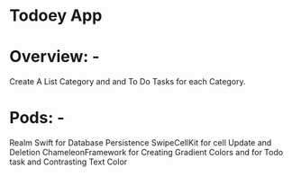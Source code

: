 # Todoey App

# Overview: - 

Create A List Category and and To Do Tasks for each Category.

# Pods: - 

Realm Swift for Database Persistence
SwipeCellKit for cell Update and Deletion
ChameleonFramework for Creating Gradient Colors and for Todo task and Contrasting Text Color
